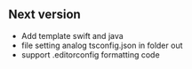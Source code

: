 ## Next version

  - Add template swift and java
  - file setting analog tsconfig.json in folder out
  - support .editorconfig formatting code

